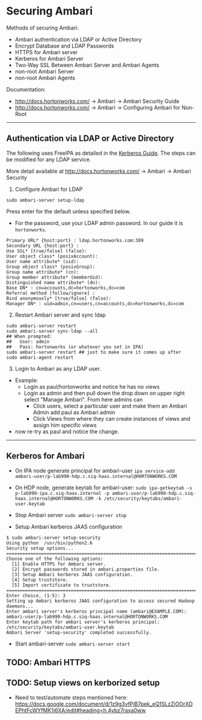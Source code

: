 # Securing Ambari

Methods of securing Ambari:

- Ambari authentication via LDAP or Active Directory
- Encrypt Database and LDAP Passwords
- HTTPS for Ambari server
- Kerberos for Ambari Server
- Two-Way SSL Between Ambari Server and Ambari Agents
- non-root Ambari Server
- non-root Ambari Agents

Documentation:

- http://docs.hortonworks.com/ -> Ambari -> Ambari Security Guide
- http://docs.hortonworks.com/ -> Ambari -> Configuring Ambari for Non-Root

--------

## Authentication via LDAP or Active Directory

The following uses FreeIPA as detailed in the [Kerberos Guide](./Setup-kerberos-IPA-23.md). The steps can be modified for any LDAP service.

More detail available at http://docs.hortonworks.com/ -> Ambari -> Ambari Security

1. Configure Ambari for LDAP

```
sudo ambari-server setup-ldap
```

Press enter for the default unless specified below.
- For the password, use your LDAP admin password. In our guide it is `hortonworks`.

```
Primary URL* {host:port} : ldap.hortonworks.com:389
Secondary URL {host:port} :
Use SSL* [true/false] (false):
User object class* (posixAccount):
User name attribute* (uid):
Group object class* (posixGroup):
Group name attribute* (cn):
Group member attribute* (memberUid):
Distinguished name attribute* (dn):
Base DN* : cn=accounts,dc=hortonworks,dc=com
Referral method [follow/ignore] :
Bind anonymously* [true/false] (false):
Manager DN* : uid=admin,cn=users,cn=accounts,dc=hortonworks,dc=com
```

2. Restart Ambari server and sync ldap

```
sudo ambari-server restart
sudo ambari-server sync-ldap --all
## When prompted:
##   User: admin
##   Pass: hortonworks (or whatever you set in IPA)
sudo ambari-server restart ## just to make sure it comes up after
sudo ambari-agent restart
```

3. Login to Ambari as any LDAP user.

- Example:
  - Login as paul/hortonworks and notice he has no views
  - Login as admin and then pull down the drop down on upper right select "Manage Ambari". From here admins can 
    - Click users, select a particular user and make them an Ambari Admin add paul as Ambari admin 
    - Click Views from where they can create instances of views and assign him specific views
- now re-try as paul and notice the change.

--------

## Kerberos for Ambari

- On IPA node generate principal for ambari-user
`ipa service-add ambari-user/p-lab990-hdp.c.siq-haas.internal@HORTONWORKS.COM`

- On HDP node, generate keytab for ambari-user:
`sudo ipa-getkeytab -s p-lab990-ipa.c.siq-haas.internal -p ambari-user/p-lab990-hdp.c.siq-haas.internal@HORTONWORKS.COM -k /etc/security/keytabs/ambari-user.keytab`

- Stop Ambari server
`sudo ambari-server stop`

- Setup Ambari kerberos JAAS configuration

```
$ sudo ambari-server setup-security
Using python  /usr/bin/python2.6
Security setup options...
===========================================================================
Choose one of the following options:
  [1] Enable HTTPS for Ambari server.
  [2] Encrypt passwords stored in ambari.properties file.
  [3] Setup Ambari kerberos JAAS configuration.
  [4] Setup truststore.
  [5] Import certificate to truststore.
===========================================================================
Enter choice, (1-5): 3
Setting up Ambari kerberos JAAS configuration to access secured Hadoop daemons...
Enter ambari server's kerberos principal name (ambari@EXAMPLE.COM): ambari-user/p-lab990-hdp.c.siq-haas.internal@HORTONWORKS.COM
Enter keytab path for ambari server's kerberos principal: /etc/security/keytabs/ambari-user.keytab
Ambari Server 'setup-security' completed successfully.
```

- Start ambari-server
`sudo ambari-server start`


## TODO: Ambari HTTPS

## TODO: Setup views on kerborized setup
  - Need to test/automate steps mentioned here: https://docs.google.com/document/d/1z9g3yfPiB7pek_eQ1SLzZjOOrXDEPhtFcWYfMK1i6XA/edit#heading=h.4vbz7raxa0ww
